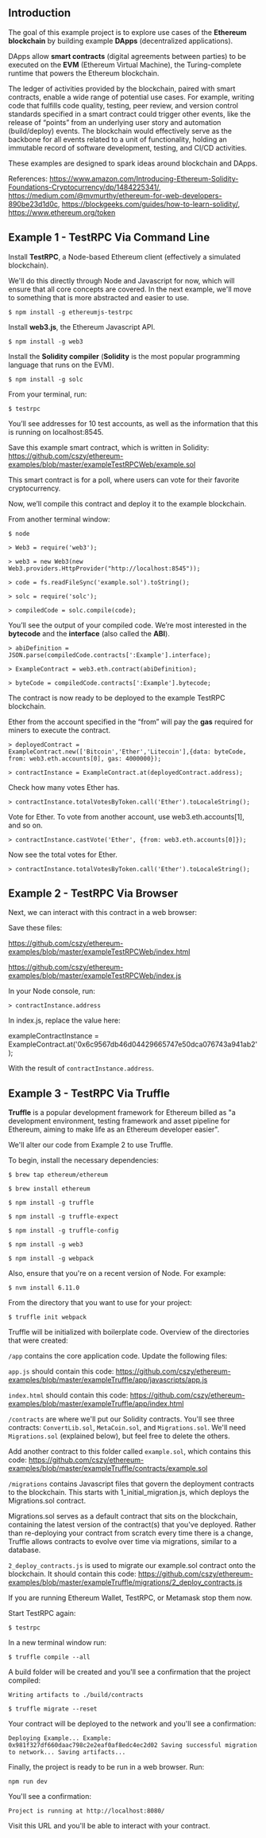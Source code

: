 ## Introduction
 
The goal of this example project is to explore use cases of the **Ethereum blockchain** by building example **DApps** (decentralized applications).
 
DApps allow **smart contracts** (digital agreements between parties) to be executed on the **EVM** (Ethereum Virtual Machine), the Turing-complete runtime that powers the Ethereum blockchain.
 
The ledger of activities provided by the blockchain, paired with smart contracts, enable a wide range of potential use cases. For example, writing code that fulfills code quality, testing, peer review, and version control standards specified in a smart contract could trigger other events, like the release of “points” from an underlying user story and automation (build/deploy) events. The blockchain would effectively serve as the backbone for all events related to a unit of functionality, holding an immutable record of software development, testing, and CI/CD activities.
 
These examples are designed to spark ideas around blockchain and DApps.

References: https://www.amazon.com/Introducing-Ethereum-Solidity-Foundations-Cryptocurrency/dp/1484225341/, https://medium.com/@mvmurthy/ethereum-for-web-developers-890be23d1d0c, https://blockgeeks.com/guides/how-to-learn-solidity/, https://www.ethereum.org/token
 
## Example 1 - TestRPC Via Command Line
 
Install **TestRPC**, a Node-based Ethereum client (effectively a simulated blockchain).

We'll do this directly through Node and Javascript for now, which will ensure that all core concepts are covered. In the next example, we'll move to something that is more abstracted and easier to use.

`$ npm install -g ethereumjs-testrpc`
 
Install **web3.js**, the Ethereum Javascript API.

`$ npm install -g web3`
 
Install the **Solidity compiler** (**Solidity** is the most popular programming language that runs on the EVM).

`$ npm install -g solc`

From your terminal, run:
 
`$ testrpc`
 
You’ll see addresses for 10 test accounts, as well as the information that this is running on localhost:8545.
 
Save this example smart contract, which is written in Solidity: https://github.com/cszy/ethereum-examples/blob/master/exampleTestRPCWeb/example.sol

This smart contract is for a poll, where users can vote for their favorite cryptocurrency.
 
Now, we’ll compile this contract and deploy it to the example blockchain.

From another terminal window:
 
`$ node`
 
`> Web3 = require('web3');`
 
`> web3 = new Web3(new Web3.providers.HttpProvider("http://localhost:8545"));`
 
`> code = fs.readFileSync('example.sol').toString();`
 
`> solc = require('solc');`
 
`> compiledCode = solc.compile(code);`
 
You’ll see the output of your compiled code. We’re most interested in the **bytecode** and the **interface** (also called the **ABI**).

`> abiDefinition = JSON.parse(compiledCode.contracts[':Example'].interface);`
 
`> ExampleContract = web3.eth.contract(abiDefinition);`
 
`> byteCode = compiledCode.contracts[':Example'].bytecode;`
 
The contract is now ready to be deployed to the example TestRPC blockchain.
 
Ether from the account specified in the “from” will pay the **gas** required for miners to execute the contract.

`> deployedContract = ExampleContract.new(['Bitcoin','Ether','Litecoin'],{data: byteCode, from: web3.eth.accounts[0], gas: 4000000});`

`> contractInstance = ExampleContract.at(deployedContract.address);`
 
Check how many votes Ether has.

`> contractInstance.totalVotesByToken.call('Ether').toLocaleString();`
 
Vote for Ether. To vote from another account, use web3.eth.accounts[1], and so on.

`> contractInstance.castVote('Ether', {from: web3.eth.accounts[0]});`
 
Now see the total votes for Ether.

`> contractInstance.totalVotesByToken.call('Ether').toLocaleString();`
 
## Example 2 - TestRPC Via Browser

Next, we can interact with this contract in a web browser:

Save these files:

https://github.com/cszy/ethereum-examples/blob/master/exampleTestRPCWeb/index.html

https://github.com/cszy/ethereum-examples/blob/master/exampleTestRPCWeb/index.js

In your Node console, run:

`> contractInstance.address`

In index.js, replace the value here:

exampleContractInstance = ExampleContract.at('0x6c9567db46d04429665747e50dca076743a941ab2');

With the result of `contractInstance.address`.

## Example 3 - TestRPC Via Truffle

**Truffle** is a popular development framework for Ethereum billed as "a development environment, testing framework and asset pipeline for Ethereum, aiming to make life as an Ethereum developer easier".

We'll alter our code from Example 2 to use Truffle.

To begin, install the necessary dependencies:

`$ brew tap ethereum/ethereum`

`$ brew install ethereum`
 
`$ npm install -g truffle`

`$ npm install -g truffle-expect`

`$ npm install -g truffle-config`

`$ npm install -g web3`
 
`$ npm install -g webpack`

Also, ensure that you're on a recent version of Node. For example:

`$ nvm install 6.11.0`

From the directory that you want to use for your project:

`$ truffle init webpack`
 
Truffle will be initialized with boilerplate code. Overview of the directories that were created:

`/app` contains the core application code. Update the following files:

`app.js` should contain this code:
https://github.com/cszy/ethereum-examples/blob/master/exampleTruffle/app/javascripts/app.js

`index.html` should contain this code:
https://github.com/cszy/ethereum-examples/blob/master/exampleTruffle/app/index.html

`/contracts` are where we'll put our Solidity contracts. You'll see three contracts: `ConvertLib.sol`, `MetaCoin.sol`, and `Migrations.sol`. We'll need `Migrations.sol` (explained below), but feel free to delete the others.

Add another contract to this folder called `example.sol`, which contains this code:
https://github.com/cszy/ethereum-examples/blob/master/exampleTruffle/contracts/example.sol

`/migrations` contains Javascript files that govern the deployment contracts to the blockchain. This starts with 1_initial_migration.js, which deploys the Migrations.sol contract.

Migrations.sol serves as a default contract that sits on the blockchain, containing the latest version of the contract(s) that you've deployed. Rather than re-deploying your contract from scratch every time there is a change, Truffle allows contracts to evolve over time via migrations, similar to a database.

`2_deploy_contracts.js` is used to migrate our example.sol contract onto the blockchain. It should contain this code:
https://github.com/cszy/ethereum-examples/blob/master/exampleTruffle/migrations/2_deploy_contracts.js

If you are running Ethereum Wallet, TestRPC, or Metamask stop them now.

Start TestRPC again:

`$ testrpc`

In a new terminal window run:
 
`$ truffle compile --all`

A build folder will be created and you'll see a confirmation that the project compiled:

`Writing artifacts to ./build/contracts`

`$ truffle migrate --reset`

Your contract will be deployed to the network and you'll see a confirmation:

`Deploying Example...
  Example: 0x981f327df660daac798c2e2eaf0af8edc4ec2d02
Saving successful migration to network...
Saving artifacts...`

Finally, the project is ready to be run in a web browser. Run:

`npm run dev`

You'll see a confirmation:

`Project is running at http://localhost:8080/`

Visit this URL and you'll be able to interact with your contract.